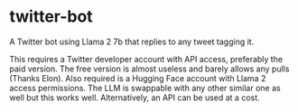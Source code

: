 # twitter-bot
A Twitter bot using Llama 2 7b that replies to any tweet tagging it.

This requires a Twitter developer account with API access, preferably the paid version. The free version is almost useless and barely allows any pulls (Thanks Elon). Also required is a Hugging Face account with Llama 2 access permissions. The LLM is swappable with any other similar one as well but this works well. Alternatively, an API can be used at a cost.
